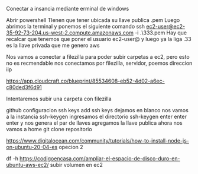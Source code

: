 Conectar a insancia mediante erminal de windows

Abrir powershell
TIenen que tener ubicada su llave publica .pem
Luego abrimos la terminal y ponemos el siguiente comando
  ssh ec2-user@ec2-35-92-73-204.us-west-2.compute.amazonaws.com -i .\333.pem
 Hay que recalcar que tenemos que poner el usuario ec2-user@ y luego ya la liga
 .33 es la llave privada que me genero aws


Nos vamos a conectar a filezilla para poder subir carpetas a ec2, pero esto no es recmendable
nos conectamos por filezilla, servidor, poemos direccion iip




https://app.cloudcraft.co/blueprint/85534608-eb52-4d02-a6ec-c80ded3f6d91

Intentaremos subir una carpeta con filezilla


github
configuracion
ssh keys
add ssh keys
dejamos en blanco
nos vamos a la instancia
ssh-keygen
ingresamos el directorio
 ssh-keygen
 enter
 enter
 enter
 y nos genera el par de llaves
 agregamos la llave publica
 ahora nos vamos a home
 git clone repositorio
 
 
 https://www.digitalocean.com/community/tutorials/how-to-install-node-js-on-ubuntu-20-04-es
 opecion 2
 
 
 df -h
 https://codigoencasa.com/ampliar-el-espacio-de-disco-duro-en-ubuntu-aws-ec2/ subir volumen en ec2
 
 
